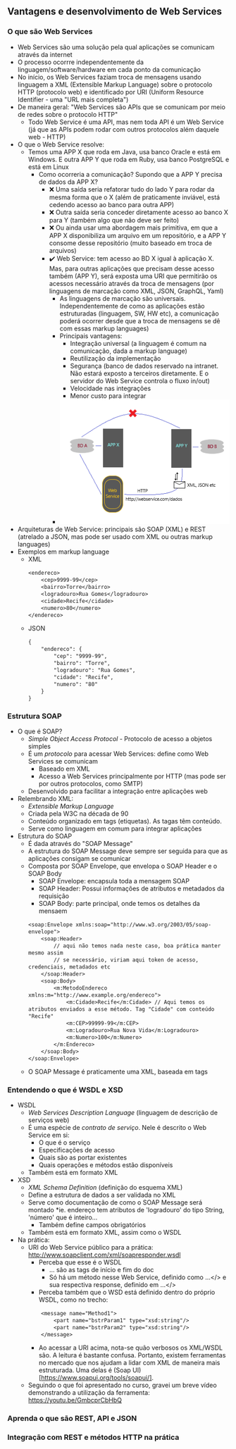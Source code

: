 ## Vantagens e desenvolvimento de Web Services

### O que são Web Services
* Web Services são uma solução pela qual aplicações se comunicam através da internet
* O processo ocorrre independentemente da linguagem/software/hardware em cada ponto da comunicação
* No início, os Web Services faziam troca de mensagens usando linguagem a XML (Extensible Markup Language) sobre o protocolo HTTP (protocolo web) e identificado por URI (Uniform Resource Identifier - uma "URL mais completa")
* De maneira geral: "Web Services são APIs que se comunicam por meio de redes sobre o protocolo HTTP"
    * Todo Web Service é uma API, mas nem toda API é um Web Service (já que as APIs podem rodar com outros protocolos além daquele web - HTTP)
* O que o Web Service resolve:
    * Temos uma APP X que roda em Java, usa banco Oracle e está em Windows. E outra APP Y que roda em Ruby, usa banco PostgreSQL e está em Linux
        * Como ocorreria a comunicação? Supondo que a APP Y precisa de dados da APP X?
			* :x: Uma saída seria refatorar tudo do lado Y para rodar da mesma forma que o X (além de praticamente inviável, está cedendo acesso ao banco para outra APP)
			* :x: Outra saída seria conceder diretamente acesso ao banco X para Y (também algo que não deve ser feito)
			* :x: Ou ainda usar uma abordagem mais primitiva, em que a APP X disponibiliza um arquivo em um repositório, e a APP Y consome desse repositório (muito baseado em troca de arquivos)
			* :heavy_check_mark: Web Service: tem acesso ao BD X igual à aplicação X. Mas, para outras aplicações que precisam desse acesso também (APP Y), será exposta uma URI que permitirão os acessos necessário através da troca de mensagens (por linguagens de marcação como XML, JSON, GraphQL, Yaml)
				* As linguagens de marcação são universais. Independentemente de como as aplicações estão estruturadas (linguagem, SW, HW etc), a comunicação poderá ocorrer desde que a troca de mensagens se dê com essas markup languages)
				* Principais vantagens:
					* Integração universal (a linguagem é comum na comunicação, dada a markup language)
					* Reutilização da implementação
					* Segurança (banco de dados reservado na intranet. Não estará exposto a terceiros diretamente. E o servidor do Web Service controla o fluxo in/out) 
					* Velocidade nas integrações
					* Menor custo para integrar
				* ![Basic representation of how Web Services work](https://github.com/claudiopacheco/dio-everis-qa/blob/f0e253fd028757a7906608dbb9fac84790cd4b4f/Module2-FundamentosDeArquiteturaDeSistemas/veryBasicRepresentationOfAWebService.png)
* Arquiteturas de Web Service: principais são SOAP (XML) e REST (atrelado a JSON, mas pode ser usado com XML ou outras markup languages)
* Exemplos em markup language
    *  XML
        ```
        <endereco>
            <cep>9999-99</cep>
            <bairro>Torre</bairro>
            <logradouro>Rua Gomes</logradouro>
            <cidade>Recife</cidade>
            <numero>80</numero>
        </endereco>
        ```
    *  JSON
        ```
        {
            "endereco": {
                "cep": "9999-99",
                "bairro": "Torre",
                "logradouro": "Rua Gomes",
                "cidade": "Recife",
                "numero": "80"
            }
        }
        ```

### Estrutura SOAP
* O que é SOAP?
	* _Simple Object Access Protocol_ - Protocolo de acesso a objetos simples
	* É um *protocolo* para acessar Web Services: define como Web Services se comunicam
		* Baseado em XML
		* Acesso a Web Services principalmente por HTTP (mas pode ser por outros protocolos, como SMTP)
	* Desenvolvido para facilitar a integração entre aplicações web
* Relembrando XML:
	* _Extensible Markup Language_
	* Criada pela W3C na década de 90
	* Conteúdo organizado em tags (etiquetas). As tagas têm conteúdo.
	* Serve como linguagem em comum para integrar aplicações
* Estrutura do SOAP
	* É dada através do "SOAP Message"
	* A estrutura do SOAP Message deve sempre ser seguida para que as aplicações consigam se comunicar
	* Composta por SOAP Envelope, que envelopa o SOAP Header e o SOAP Body
		* SOAP Envelope: encapsula toda a mensagem SOAP
		* SOAP Header: Possui informações de atributos e metadados da requisição
		* SOAP Body: parte principal, onde temos os detalhes da mensaem
		```
		<soap:Envelope xmlns:soap="http://www.w3.org/2003/05/soap-envelope">
			<soap:Header>
				// aqui não temos nada neste caso, boa prática manter mesmo assim
				// se necessário, viriam aqui token de acesso, credenciais, metadados etc
			</soap:Header>
			<soap:Body>
				<m:MetodoEndereco xmlns:m="http://www.example.org/endereco">
					<m:Cidade>Recife</m:Cidade> // Aqui temos os atributos enviados a esse método. Tag "Cidade" com conteúdo "Recife"
					<m:CEP>99999-99</m:CEP>
					<m:Logradouro>Rua Nova Vida</m:Logradouro>
					<m:Numero>100</m:Numero>
				</m:Endereco>
			</soap:Body>
		</soap:Envelope>
		```
	* O SOAP Message é praticamente uma XML, baseada em tags
	
### Entendendo o que é WSDL e XSD
* WSDL
	* _Web Services Description Language_ (linguagem de descrição de serviços web)
	* É uma espécie de *contrato de serviço*. Nele é descrito o Web Service em si:
		* O que é o serviço
		* Especificações de acesso
		* Quais são as portar existentes
		* Quais operações e métodos estão disponíveis
	* Também está em formato XML
* XSD
	* _XML Schema Definition_ (definição do esquema XML)
	* Define a estrutura de dados a ser validada no XML
	* Serve como documentação de como o SOAP Message será montado 
		*ie. endereço tem atributos de 'logradouro' do tipo String, 'número' que é inteiro... 
		* Também define campos obrigatórios
	* Também está em formato XML, assim como o WSDL
* Na prática:
	* URI do Web Service público para a prática: http://www.soapclient.com/xml/soapresponder.wsdl
		* Perceba que esse é o WSDL
			* <definition>...</definition> são as tags de início e fim do doc
			* Só há um método nesse Web Service, definido como <message name="Method1">...</> e sua respectiva response, definido em <message name="Method1Response">...</>
		* Perceba também que o WSD está definido dentro do próprio WSDL, como no trecho:
		```
			<message name="Method1">
				<part name="bstrParam1" type="xsd:string"/>
				<part name="bstrParam2" type="xsd:string"/>
			</message>
		```
		* Ao acessar a URI acima, nota-se quão verbosos os XML/WSDL são. A leitura é bastante confusa.
		Portanto, existem ferramentas no mercado que nos ajudam a lidar com XML de maneira mais estruturada. Uma delas é (Soap UI)[https://www.soapui.org/tools/soapui/].
	* Seguindo o que foi apresentado no curso, gravei um breve vídeo demonstrando a utilização da ferramenta: https://youtu.be/GmbcprCbHbQ
### Aprenda o que são REST, API e JSON

### Integração com REST e métodos HTTP na prática
